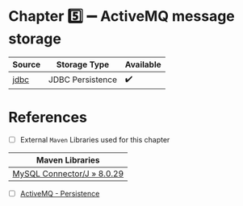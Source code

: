 # Chapter :five: :heavy_minus_sign: ActiveMQ message storage 


| Source  |  Storage Type | Available |
|---------|--|----|
| [jdbc](jdbc) |  JDBC Persistence | :heavy_check_mark: |


# References

- [ ] External `Maven` Libraries used for this chapter

| Maven Libraries                                                                                                       |
|-----------------------------------------------------------------------------------------------------------------------|
| [MySQL Connector/J » 8.0.29](https://mvnrepository.com/artifact/mysql/mysql-connector-java/8.0.29)                     |

- [ ] [ActiveMQ - Persistence](http://activemq.apache.org/persistence.html)

